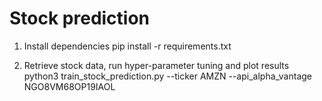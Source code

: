 # Stock prediction

1. Install dependencies 
pip install -r requirements.txt

2. Retrieve stock data, run hyper-parameter tuning and plot results
python3 train_stock_prediction.py --ticker AMZN --api_alpha_vantage NGO8VM68OP19IAOL
